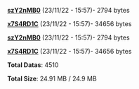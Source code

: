 [**szY2nMB0**](/data/szY2nMB0.txt) (23/11/22 - 15:57)- 2794 bytes

[**x7S4RD1C**](/data/x7S4RD1C.txt) (23/11/22 - 15:57)- 34656 bytes

[**szY2nMB0**](/data/szY2nMB0.txt) (23/11/22 - 15:57)- 2794 bytes

[**x7S4RD1C**](/data/x7S4RD1C.txt) (23/11/22 - 15:57)- 34656 bytes

**Total Datas**: 4510

**Total Size**: 24.91 MB / 24.9 MB